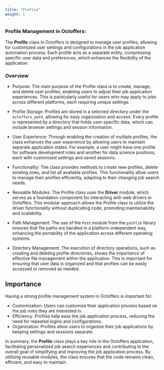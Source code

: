 ```yaml
---
title: "Profile"
weight: 1
---
```


### Profile Management in Octoffers:

The **Profile** class in Octoffers is designed to manage user profiles, allowing for customized user settings and configurations in the job application automation process. Each profile acts as a separate entity, compressing specific user data and preferences, which enhances the flexibility of the application.

### Overview

- Purpose: The main purpose of the Profile class is to create, manage, and delete user profiles, enabling users to adjust their job application experiences. This is particularly useful for users who may apply to jobs across different platforms, each requiring unique settings.

- Profile Storage: Profiles are stored in a selected directory under the `octoffers_path`, allowing for easy organization and access. Every profile is represented by a directory that holds user-specific data, which can include browser settings and session information.

- User Experience: Through enabling the creation of multiple profiles, the class enhances the user experience by allowing users to maintain separate application states. For example, a user might have one profile for software development roles and another for data science positions, each with customized settings and saved sessions.

- Functionality: The class provides methods to create new profiles, delete existing ones, and list all available profiles. This functionality allow users to manage their profiles efficiently, adapting to their changing job search needs.

- Reusable Modules: The Profile class uses the **Driver** module, which serves as a foundation component for interacting with web drivers in Octoffers. This modular approach allows the Profile class to utilize the driver functionality without duplicating code, promoting maintainability and scalability.

- Path Management: The use of the `Path` module from the `pathlib` library ensures that file paths are handled in a platform-independent way, enhancing the portability of the application across different operating systems.

- Directory Management: The execution of directory operations, such as creating and deleting profile directories, shows the importance of effective file management within the application. This is important for ensuring that user data is organized and that profiles can be easily accessed or removed as needed.

## Importance

Having a strong profile management system in Octoffers is important for:

- Customization: Users can customize their application process based on the job roles they are interested in.
- Efficiency: Profiles help ease the job application process, reducing the need for repeated logins and configurations.
- Organization: Profiles allow users to organize their job applications by keeping settings and sessions separate.

In summary, the **Profile** class plays a key role in the Octoffers application, facilitating personalized job search experiences and contributing to the overall goal of simplifying and improving the job application process. By utilizing reusable modules, the class ensures that the code remains clean, efficient, and easy to maintain.
